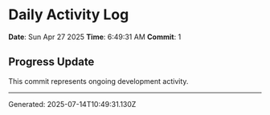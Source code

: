 # Daily Activity Log

**Date**: Sun Apr 27 2025
**Time**: 6:49:31 AM
**Commit**: 1

## Progress Update

This commit represents ongoing development activity.

---
Generated: 2025-07-14T10:49:31.130Z
